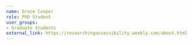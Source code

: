 ```yaml
---
name: Grace Cooper
role: PhD Student
user_groups:
- Graduate Students
external_link: https://researchingaccessibility.weebly.com/about.html
---
```


